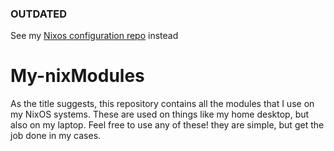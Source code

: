 ### OUTDATED
See my [Nixos configuration repo](https://github.com/Quezty/NixosConfiguration) instead

# My-nixModules
As the title suggests, this repository contains all the modules that I use on my NixOS systems. These are used on things like my home desktop, but also on my laptop.
Feel free to use any of these! they are simple, but get the job done in my cases.
